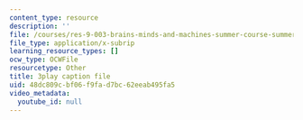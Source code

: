 ```yaml
---
content_type: resource
description: ''
file: /courses/res-9-003-brains-minds-and-machines-summer-course-summer-2015/48dc809cbf06f9fad7bc62eeab495fa5_RTmoWFZQ-WE.srt
file_type: application/x-subrip
learning_resource_types: []
ocw_type: OCWFile
resourcetype: Other
title: 3play caption file
uid: 48dc809c-bf06-f9fa-d7bc-62eeab495fa5
video_metadata:
  youtube_id: null
---
```

